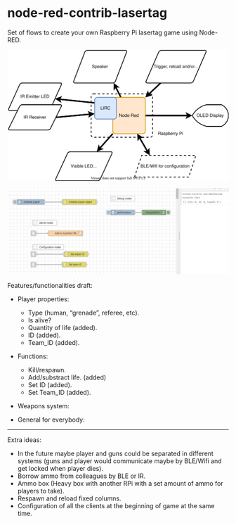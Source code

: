 # node-red-contrib-lasertag
Set of flows to create your own Raspberry Pi lasertag game using Node-RED.

![System Structure](/images/Lasertag_System_Structure.svg)

![Player Flow](/images/player_flow.JPG)


Features/functionalities draft:
- Player properties:
  - Type (human, “grenade”, referee, etc).
  - Is alive?
  - Quantity of life (added).
  - ID (added).
  - Team_ID (added).
- Functions:
  - Kill/respawn.
  - Add/substract life. (added)
  - Set ID (added).
  - Set Team_ID (added).


- Weapons system:



- General for everybody:

-------------------------------

Extra ideas:
- In the future maybe player and guns could be separated in different systems (guns and player would communicate maybe by BLE/Wifi and get locked when player dies).
- Borrow ammo from colleagues by BLE or IR.
- Ammo box (Heavy box with another RPi with a set amount of ammo for players to take).
- Respawn and reload fixed columns.
- Configuration of all the clients at the beginning of game at the same time.